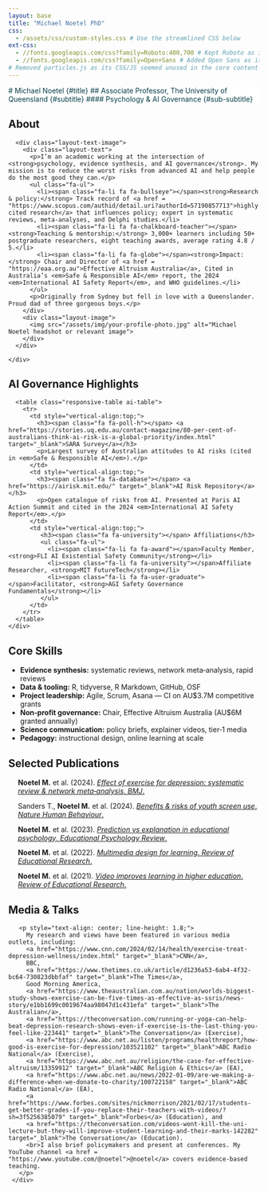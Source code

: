 ```yaml
---
layout: base
title: "Michael Noetel PhD"
css:
  - /assets/css/custom-styles.css # Use the streamlined CSS below
ext-css:
  - //fonts.googleapis.com/css?family=Roboto:400,700 # Kept Roboto as it's used in streamlined CSS
  - //fonts.googleapis.com/css?family=Open+Sans # Added Open Sans as it's used in streamlined CSS
# Removed particles.js as its CSS/JS seemed unused in the core content
---
```


<style>
  /* force header text colour */
  #header-inner h1, #header-inner h2, #header-inner h3, #header-inner h4{
    color:#053C45 !important;
  }

  /* Style for publication list to remove default bullets/numbers */
  .publication-list {
    list-style-type: none;
    padding-left: 0;
  }
  .publication-list li {
    margin-bottom: 0.8rem; /* Add some space between items */
    padding-left: 1.2rem; /* Indent text slightly */
    position: relative;
  }
   /* Optional: Add a custom marker if desired */
  .publication-list li::before {
    content: "\f02d"; /* FontAwesome book icon, adjust as needed */
    font-family: "Font Awesome 5 Free"; /* Ensure you load FontAwesome */
    font-weight: 900;
    position: absolute;
    left: 0;
    top: 0.1em; /* Adjust vertical alignment */
    color: #0C869B; /* Teal color */
  }

</style>

<div id="header" class="cut1" style="background:#FFFFFF; color:#053C45;">
  <div id="header-inner" markdown="1">
    # Michael Noetel {#title}
    ## Associate Professor, The University of Queensland {#subtitle}
    #### Psychology & AI Governance {#sub-subtitle}
  </div>
</div>

<div id="main-sections">

  <div id="about-out" class="page-section grey-section cut2">
    <div id="about" class="content-container">
      <h2 class="section-title"><span class="fa fa-user-circle"></span> About</h2>
      
      <div class="layout-text-image">
        <div class="layout-text">
          <p>I’m an academic working at the intersection of <strong>psychology, evidence synthesis, and AI governance</strong>. My mission is to reduce the worst risks from advanced AI and help people do the most good they can.</p>
          <ul class="fa-ul">
            <li><span class="fa-li fa fa-bullseye"></span><strong>Research & policy:</strong> Track record of <a href = "https://www.scopus.com/authid/detail.uri?authorId=57190857713">highly cited research</a> that influences policy; expert in systematic reviews, meta-analyses, and Delphi studies.</li>
            <li><span class="fa-li fa fa-chalkboard-teacher"></span><strong>Teaching & mentorship:</strong> 3,000+ learners including 50+ postgraduate researchers, eight teaching awards, average rating 4.8 / 5.</li>
            <li><span class="fa-li fa fa-globe"></span><strong>Impact:</strong> Chair and Director of <a href = "https://eaa.org.au">Effective Altruism Australia</a>, Cited in Australia’s <em>Safe & Responsible AI</em> report, the 2024 <em>International AI Safety Report</em>, and WHO guidelines.</li>
          </ul>
          <p>Originally from Sydney but fell in love with a Queenslander. Proud dad of three gorgeous boys.</p>
        </div>
        <div class="layout-image">
          <img src="/assets/img/your-profile-photo.jpg" alt="Michael Noetel headshot or relevant image">
        </div>
      </div>

    </div>
  </div>

  <div id="ai-out" class="page-section cut2">
    <div id="ai" class="content-container">
      <h2 class="section-title"><span class="fa fa-shield-alt"></span> AI Governance Highlights</h2>

      <table class="responsive-table ai-table">
        <tr>
          <td style="vertical-align:top;">
            <h3><span class="fa fa-poll-h"></span> <a href="https://stories.uq.edu.au/contact-magazine/80-per-cent-of-australians-think-ai-risk-is-a-global-priority/index.html" target="_blank">SARA Survey</a></h3>
            <p>Largest survey of Australian attitudes to AI risks (cited in <em>Safe & Responsible AI</em>).</p>
          </td>
          <td style="vertical-align:top;">
            <h3><span class="fa fa-database"></span> <a href="https://airisk.mit.edu/" target="_blank">AI Risk Repository</a></h3>
            <p>Open catalogue of risks from AI. Presented at Paris AI Action Summit and cited in the 2024 <em>International AI Safety Report</em>.</p>
          </td>
          <td style="vertical-align:top;">
             <h3><span class="fa fa-university"></span> Affiliations</h3>
             <ul class="fa-ul">
               <li><span class="fa-li fa fa-award"></span>Faculty Member, <strong>FLI AI Existential Safety Community</strong></li>
               <li><span class="fa-li fa fa-university"></span>Affiliate Researcher, <strong>MIT FutureTech</strong></li>
               <li><span class="fa-li fa fa-user-graduate"></span>Facilitator, <strong>AGI Safety Governance Fundamentals</strong></li>
             </ul>
          </td>
        </tr>
      </table>
    </div>
  </div>

  <div class="cut-buffer"></div>

  <div id="skills-out" class="page-section grey-section cut2">
    <div id="skills" class="content-container">
      <h2 class="section-title"><span class="fa fa-toolbox"></span> Core Skills</h2>
      <ul class="fa-ul">
        <li><span class="fa-li fa fa-layer-group"></span><strong>Evidence synthesis:</strong> systematic reviews, network meta‑analysis, rapid reviews</li>
        <li><span class="fa-li fa fa-code"></span><strong>Data & tooling:</strong> R, tidyverse, R Markdown, GitHub, OSF</li>
        <li><span class="fa-li fa fa-project-diagram"></span><strong>Project leadership:</strong> Agile, Scrum, Asana — CI on AU$3.7M competitive grants</li>
        <li><span class="fa-li fa fa-hand-holding-usd"></span><strong>Non‑profit governance:</strong> Chair, Effective Altruism Australia (AU$6M granted annually)</li>
        <li><span class="fa-li fa fa-bullhorn"></span><strong>Science communication:</strong> policy briefs, explainer videos, tier‑1 media</li>
        <li><span class="fa-li fa fa-chalkboard"></span><strong>Pedagogy:</strong> instructional design, online learning at scale</li>
      </ul>
    </div>
  </div>

  <div class="cut-buffer"></div>

  <div id="publications-out" class="page-section grey-section cut2">
    <div id="publications" class="content-container">
      <h2 class="section-title"><span class="fa fa-book-open"></span> Selected Publications</h2>
      <ul class="publication-list">
        <li><strong>Noetel M.</strong> et al. (2024). <a href="https://www.bmj.com/content/384/bmj-2023-075847" target="_blank"><em>Effect of exercise for depression: systematic review & network meta‑analysis</em>. <em>BMJ</em>.</a></li>
        <li>Sanders T., <strong>Noetel M.</strong> et al. (2024). <a href="https://www.nature.com/articles/s41562-023-01712-8" target="_blank"><em>Benefits & risks of youth screen use</em>. <em>Nature Human Behaviour</em>.</a></li>
        <li><strong>Noetel M.</strong> et al. (2023). <a href="https://link.springer.com/article/10.1007/s10648-023-09786-6" target="_blank"><em>Prediction vs explanation in educational psychology</em>. <em>Educational Psychology Review</em>.</a></li>
        <li><strong>Noetel M.</strong> et al. (2022). <a href="https://journals.sagepub.com/doi/10.3102/00346543211052329" target="_blank"><em>Multimedia design for learning</em>. <em>Review of Educational Research</em>.</a></li>
        <li><strong>Noetel M.</strong> et al. (2021). <a href="https://journals.sagepub.com/doi/10.3102/0034654321990713" target="_blank"><em>Video improves learning in higher education</em>. <em>Review of Educational Research</em>.</a></li>
       </ul>
     </div>
   </div>

   <div class="cut-buffer"></div>

   <div id="media-out" class="page-section">
     <div id="media" class="content-container">
       <h2 class="section-title"><span class="fa fa-tv"></span> Media & Talks</h2>

       <p style="text-align: center; line-height: 1.8;">
         My research and views have been featured in various media outlets, including:
         <a href="https://www.cnn.com/2024/02/14/health/exercise-treat-depression-wellness/index.html" target="_blank">CNN</a>,
         BBC,
         <a href="https://www.thetimes.co.uk/article/d1236a53-6ab4-4f32-bc64-730823dbbfaf" target="_blank">The Times</a>,
         Good Morning America,
         <a href="https://www.theaustralian.com.au/nation/worlds-biggest-study-shows-exercise-can-be-five-times-as-effective-as-ssris/news-story/e1bb1699c0019674aa98047d1c431efa" target="_blank">The Australian</a>,
         <a href="https://theconversation.com/running-or-yoga-can-help-beat-depression-research-shows-even-if-exercise-is-the-last-thing-you-feel-like-223441" target="_blank">The Conversation</a> (Exercise),
         <a href="https://www.abc.net.au/listen/programs/healthreport/how-good-is-exercise-for-depression/103521102" target="_blank">ABC Radio National</a> (Exercise),
         <a href="https://www.abc.net.au/religion/the-case-for-effective-altruism/13359912" target="_blank">ABC Religion & Ethics</a> (EA),
         <a href="https://www.abc.net.au/news/2022-01-09/are-we-making-a-difference-when-we-donate-to-charity/100722158" target="_blank">ABC Radio National</a> (EA),
         <a href="https://www.forbes.com/sites/nickmorrison/2021/02/17/students-get-better-grades-if-you-replace-their-teachers-with-videos/?sh=3f5256385079" target="_blank">Forbes</a> (Education), and
         <a href="https://theconversation.com/videos-wont-kill-the-uni-lecture-but-they-will-improve-student-learning-and-their-marks-142282" target="_blank">The Conversation</a> (Education).
         <br>I also brief policymakers and present at conferences. My YouTube channel <a href = "https://www.youtube.com/@noetel">@noetel</a> covers evidence-based teaching.
       </p>
     </div>
   </div>

</div>
